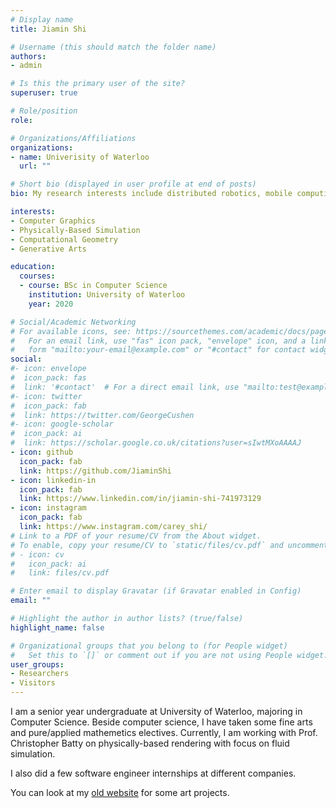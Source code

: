 ```yaml
---
# Display name
title: Jiamin Shi

# Username (this should match the folder name)
authors:
- admin

# Is this the primary user of the site?
superuser: true

# Role/position
role: 

# Organizations/Affiliations
organizations:
- name: Univerisity of Waterloo
  url: ""

# Short bio (displayed in user profile at end of posts)
bio: My research interests include distributed robotics, mobile computing and programmable matter.

interests:
- Computer Graphics
- Physically-Based Simulation
- Computational Geometry
- Generative Arts

education:
  courses:
  - course: BSc in Computer Science
    institution: University of Waterloo
    year: 2020

# Social/Academic Networking
# For available icons, see: https://sourcethemes.com/academic/docs/page-builder/#icons
#   For an email link, use "fas" icon pack, "envelope" icon, and a link in the
#   form "mailto:your-email@example.com" or "#contact" for contact widget.
social:
#- icon: envelope
#  icon_pack: fas
#  link: '#contact'  # For a direct email link, use "mailto:test@example.org".
#- icon: twitter
#  icon_pack: fab
#  link: https://twitter.com/GeorgeCushen
#- icon: google-scholar
#  icon_pack: ai
#  link: https://scholar.google.co.uk/citations?user=sIwtMXoAAAAJ
- icon: github
  icon_pack: fab
  link: https://github.com/JiaminShi
- icon: linkedin-in
  icon_pack: fab
  link: https://www.linkedin.com/in/jiamin-shi-741973129
- icon: instagram
  icon_pack: fab
  link: https://www.instagram.com/carey_shi/
# Link to a PDF of your resume/CV from the About widget.
# To enable, copy your resume/CV to `static/files/cv.pdf` and uncomment the lines below.
# - icon: cv
#   icon_pack: ai
#   link: files/cv.pdf

# Enter email to display Gravatar (if Gravatar enabled in Config)
email: ""

# Highlight the author in author lists? (true/false)
highlight_name: false

# Organizational groups that you belong to (for People widget)
#   Set this to `[]` or comment out if you are not using People widget.
user_groups:
- Researchers
- Visitors
---
```


I am a senior year undergraduate at University of Waterloo, majoring  in Computer Science. Beside computer science, I have taken some fine arts and pure/applied mathemetics electives. Currently, I am working with Prof. Christopher Batty on physically-based rendering with focus on fluid simulation.

I also did a few software engineer internships at different companies.

You can look at my [old website](https://jiaminshi.github.io/) for some art projects.

